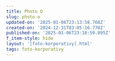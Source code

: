 ```yaml
---
title: Photo O
slug: photo-o
updated-on: '2025-01-06T23:13:58.768Z'
created-on: '2024-12-31T03:05:16.770Z'
published-on: '2025-01-06T23:18:59.095Z'
f_item-style: hide
layout: '[foto-korporativy].html'
tags: foto-korporativy
---
```



